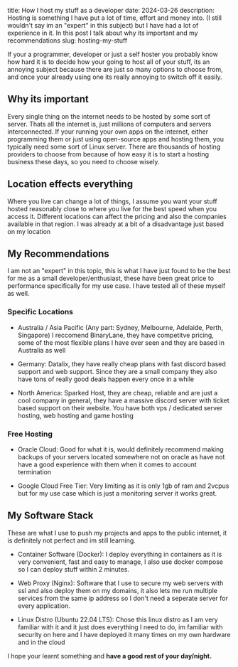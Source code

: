 title: How I host my stuff as a developer
date: 2024-03-26
description: Hosting is something I have put a lot of time, effort and money into. (I still wouldn't say im an "expert" in this subject) but I have had a lot of experience in it. In this post I talk about why its important and my recommendations 
slug: hosting-my-stuff

If your a programmer, developer or just a self hoster you probably know how hard it is to decide how your going to host all of your stuff, its an annoying subject because there are just so many options to choose from, and once your already using one its really annoying to switch off it easily.

## Why its important
Every single thing on the internet needs to be hosted by some sort of server. Thats all the internet is, just millions of computers and servers interconnected. If your running your own apps on the internet, either programming them or just using open-source apps and hosting them, you typically need some sort of Linux server. There are thousands of hosting providers to choose from because of how easy it is to start a hosting business these days, so you need to choose wisely.

## Location effects everything
Where you live can change a lot of things, I assume you want your stuff hosted reasonably close to where you live for the best speed when you access it. Different locations can affect the pricing and also the companies available in that region. I was already at a bit of a disadvantage just based on my location

## My Recommendations
I am not an "expert" in this topic, this is what I have just found to be the best for me as a small developer/enthusiast, these have been great price to performance specifically for my use case. I have tested all of these myself as well.
### Specific Locations
- Australia / Asia Pacific (Any part: Sydney, Melbourne, Adelaide, Perth, Singapore) I reccomend BinaryLane, they have competitve pricing, some of the most flexible plans I have ever seen and they are based in Australia as well

- Germany: Datalix, they have really cheap plans with fast discord based support and web support. Since they are a small company they also have tons of really good deals happen every once in a while

- North America: Sparked Host, they are cheap, reliable and are just a cool company in general, they have a massive discord server with ticket based support on their website. You have both vps / dedicated server hosting, web hosting and game hosting

### Free Hosting

- Oracle Cloud: Good for what it is, would definitely recommend making backups of your servers located somewhere not on oracle as have not have a good experience with them when it comes to account termination

- Google Cloud Free Tier: Very limiting as it is only 1gb of ram and 2vcpus but for my use case which is just a monitoring server it works great.

## My Software Stack
These are what I use to push my projects and apps to the public internet, it is definitely not perfect and im still learning.

- Container Software (Docker): I deploy everything in containers as it is very convenient, fast and easy to manage, I also use docker compose so I can deploy stuff within 2 minutes.

- Web Proxy (Nginx): Software that I use to secure my web servers with ssl and also deploy them on my domains, it also lets me run multiple services from the same ip address so I don't need a seperate server for every application.

- Linux Distro (Ubuntu 22.04 LTS): Chose this linux distro as I am very familiar with it and it just does everything I need to do, im familiar with security on here and I have deployed it many times on my own hardware and in the cloud 

I hope your learnt something and **have a good rest of your day/night.**